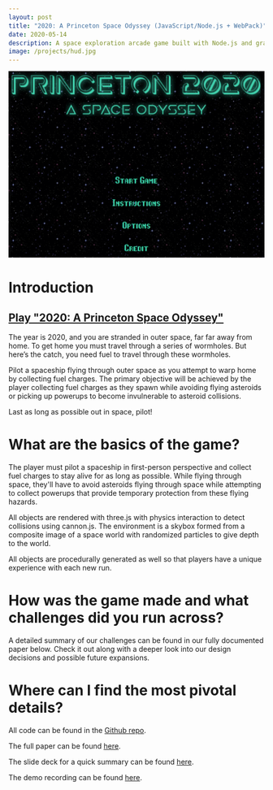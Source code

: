 ```yaml
---
layout: post
title: "2020: A Princeton Space Odyssey (JavaScript/Node.js + WebPack)"
date: 2020-05-14
description: A space exploration arcade game built with Node.js and graphics library three.js along with physics from cannon.js.
image: /projects/hud.jpg
---
```


![2020: A Princeton Space Odyssey's introductory Menu screen](/projects/menu.png)

# Introduction

## [Play "2020: A Princeton Space Odyssey"](https://teferiemmanuel.github.io/2020-A-Princeton-Space-Odyssey/)

The year is 2020, and you are stranded in outer space, far far away from home. To get home you must travel through a series of wormholes. But here’s the catch, you need fuel to travel through these wormholes.

Pilot a spaceship flying through outer space as you attempt to warp home by collecting fuel charges. The primary objective will be achieved by the player collecting fuel charges as they spawn while avoiding flying asteroids or picking up powerups to become invulnerable to asteroid collisions.

Last as long as possible out in space, pilot!

# What are the basics of the game?

The player must pilot a spaceship in first-person perspective and collect fuel charges to stay alive for as long as possible. While flying through space, they'll have to avoid asteroids flying through space while attempting to collect powerups that provide temporary protection from these flying hazards.

All objects are rendered with three.js with physics interaction to detect collisions using cannon.js. The environment is a skybox formed from a composite image of a space world with randomized particles to give depth to the world.

All objects are procedurally generated as well so that players have a unique experience with each new run.

# How was the game made and what challenges did you run across?

A detailed summary of our challenges can be found in our fully documented paper below. Check it out along with a deeper look into our design decisions and possible future expansions.

# Where can I find the most pivotal details?

All code can be found in the [Github repo](https://github.com/teferiemmanuel/2020-A-Princeton-Space-Odyssey).

The full paper can be found [here](https://github.com/teferiemmanuel/2020-A-Princeton-Space-Odyssey/blob/master/FinalWriteup.pdf).

The slide deck for a quick summary can be found [here](https://github.com/teferiemmanuel/2020-A-Princeton-Space-Odyssey/blob/master/%5BFinal%20Presentation%5D%202020_%20A%20Princeton%20Space%20Odyssey.pptx).

The demo recording can be found [here](https://www.youtube.com/watch?v=na-db3yqfvQ).
